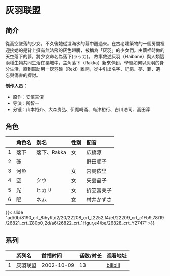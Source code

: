 # 灰羽联盟


## 简介

從高空墜落的少女。不久後她從溢滿水的繭中醒過來。在古老建築物的一個房間裡迎接她的是背上擁有無法飛的灰色翅膀，被稱為「灰羽」的少女們。由繭裡時做的天空落下的夢，將少女命名為落下(ラッカ)。 故事敘述灰羽（Haibane）與人類這兩種生物共同生活在栗城中，主角落下（Rakka）新來乍到，學習如何以灰羽的身分生活，直到幫助另一灰羽礫（Reki）離開，從中引出名字、記憶、夢、罪、遺忘與傷害的探討。

**制作人员：**
- 原作：安倍吉俊
- 导演：所智一
- 分镜：山本裕介、大森贵弘、伊魔崎斋、岛津裕行、吉川浩司、高田淳

## 角色

|     |   角色名   |   别名  | 性别 |  配音  |
|:--- |:------  |:----      |:---  |:--   |
| 1 | 落下 | 落下、Rakka | 女 | 広橋涼 |
| 2 | 砾 |  |  | 野田順子 |
| 3 | 河鱼 |  | 女 | 宮島依里 |
| 4 | 空 | クウ | 女 | 矢島晶子 |
| 5 | 光 | ヒカリ | 女 | 折笠富美子 |
| 6 | 眠 | ネム | 女 | 村井かずさ |

{{< slide "ad/0b/8190_crt_8ihyR,d2/20/22208_crt_t2252,f4/ef/22209_crt_c1Fb9,78/19/26821_crt_Z80p0,2d/a6/26822_crt_1Hgur,e4/be/26828_crt_Y2747" >}}

## 系列

|     |   系列名   |   首播时间  | 话数/时长  | 观看地址 |
|:---  |:------    |:----      |:---       |:---  |
| 1 | 灰羽联盟 | 2002-10-09 | 13 | [bilibili](https://www.bilibili.com/bangumi/play/ss2074)  |



